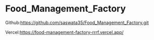 # Food_Management_Factory
Github:https://github.com/saswata35/Food_Management_Factory.git

Vercel:https://food-management-factory-rrrf.vercel.app/

